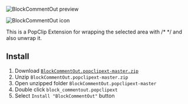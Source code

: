 

![BlockCommentOut preview](https://raw2.github.com/ShingoFukuyama/images/master/block_commentout.gif)

![BlockCommentOut icon](https://raw.githubusercontent.com/ShingoFukuyama/BlockCommentOut.popclipext/master/block_commentout.popclipext/block_commentout.png)

This is a PopClip Extension for wrapping the selected area with /* */ and also unwrap it.

## Install

1. Download [`BlockCommentOut.popclipext-master.zip`](https://github.com/ShingoFukuyama/BlockCommentOut.popclipext/archive/master.zip)
2. Unzip `BlockCommentOut.popclipext-master.zip`
3. Open unzipped folder `BlockCommentOut.popclipext-master`
4. Double click `block_commentout.popclipext`
5. Select `Install "BlockCommentOut"` button
